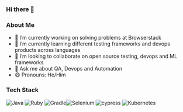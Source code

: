 ### Hi there 👋

<!--
**akhil7000/akhil7000** is a ✨ _special_ ✨ repository because its `README.md` (this file) appears on your GitHub profile.

Here are some ideas to get you started:

- 🔭 I’m currently working on solving problems at Browserstack
- 🌱 I’m currently learning different testing frameworks and products across languages
- 👯 I’m looking to collaborate on 
- 🤔 I’m looking for help with ...
- 💬 Ask me about ...
- 📫 How to reach me: ...
- 😄 Pronouns: ...
- ⚡ Fun fact: ...
-->
### About Me
- 🔭 I’m currently working on solving problems at Browserstack
- 🌱 I’m currently learning different testing frameworks and devops products across languages
- 👯 I’m looking to collaborate on open source testing, devops and ML frameworks
- 💬 Ask me about QA, Devops and Automation
- 😄 Pronouns: He/Him

### Tech Stack
![Java](https://img.shields.io/badge/java-%23ED8B00.svg?style=for-the-badge&logo=java&logoColor=white) ![Ruby](https://img.shields.io/badge/ruby-%23CC342D.svg?style=for-the-badge&logo=ruby&logoColor=white) ![Gradle](https://img.shields.io/badge/Gradle-02303A.svg?style=for-the-badge&logo=Gradle&logoColor=white)![Selenium](https://img.shields.io/badge/-selenium-%43B02A?style=for-the-badge&logo=selenium&logoColor=white) ![cypress](https://img.shields.io/badge/-cypress-%23E5E5E5?style=for-the-badge&logo=cypress&logoColor=058a5e) ![Kubernetes](https://img.shields.io/badge/kubernetes-%23326ce5.svg?style=for-the-badge&logo=kubernetes&logoColor=white)





